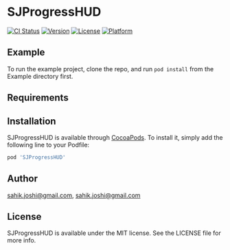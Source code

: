 # SJProgressHUD

[![CI Status](https://img.shields.io/travis/sahik.joshi@gmail.com/SJProgressHUD.svg?style=flat)](https://travis-ci.org/sahik.joshi@gmail.com/SJProgressHUD)
[![Version](https://img.shields.io/cocoapods/v/SJProgressHUD.svg?style=flat)](https://cocoapods.org/pods/SJProgressHUD)
[![License](https://img.shields.io/cocoapods/l/SJProgressHUD.svg?style=flat)](https://cocoapods.org/pods/SJProgressHUD)
[![Platform](https://img.shields.io/cocoapods/p/SJProgressHUD.svg?style=flat)](https://cocoapods.org/pods/SJProgressHUD)

## Example

To run the example project, clone the repo, and run `pod install` from the Example directory first.

## Requirements

## Installation

SJProgressHUD is available through [CocoaPods](https://cocoapods.org). To install
it, simply add the following line to your Podfile:

```ruby
pod 'SJProgressHUD'
```

## Author

sahik.joshi@gmail.com, sahik.joshi@gmail.com

## License

SJProgressHUD is available under the MIT license. See the LICENSE file for more info.
